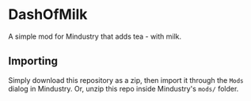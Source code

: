# DashOfMilk
A simple mod for Mindustry that adds tea - with milk.

## Importing

Simply download this repository as a zip, then import it through the `Mods` dialog in Mindustry. Or, unzip this repo inside Mindustry's `mods/` folder.
